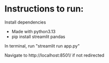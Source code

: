 # Instructions to run:
Install dependencies
- Made with python3.13
- pip install streamlit pandas
  
In terminal, run "streamlit run app.py"

Navigate to http://localhost:8501/ if not redirected
